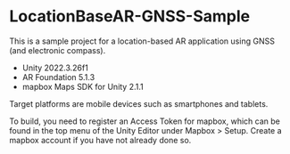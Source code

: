 # LocationBaseAR-GNSS-Sample
This is a sample project for a location-based AR application using GNSS (and electronic compass).

- Unity 2022.3.26f1
- AR Foundation 5.1.3
- mapbox Maps SDK for Unity 2.1.1

Target platforms are mobile devices such as smartphones and tablets.

To build, you need to register an Access Token for mapbox, which can be found in the top menu of the Unity Editor under Mapbox > Setup. Create a mapbox account if you have not already done so.

